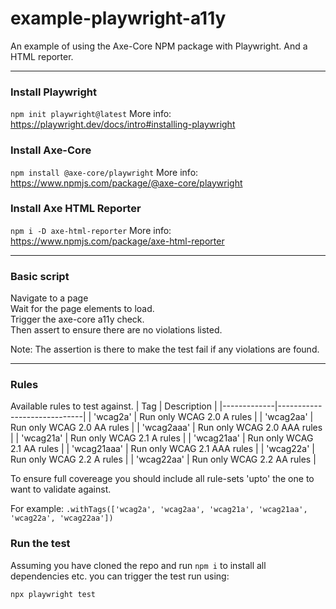 # example-playwright-a11y
An example of using the Axe-Core NPM package with Playwright.
And a HTML reporter.

---

### Install Playwright
```npm init playwright@latest```
More info: https://playwright.dev/docs/intro#installing-playwright


### Install Axe-Core
```npm install @axe-core/playwright```
More info: https://www.npmjs.com/package/@axe-core/playwright

### Install Axe HTML Reporter
```npm i -D axe-html-reporter```
More info: https://www.npmjs.com/package/axe-html-reporter

---

### Basic script
Navigate to a page  
Wait for the page elements to load.  
Trigger the axe-core a11y check.  
Then assert to ensure there are no violations listed.

Note: The assertion is there to make the test fail if any violations are found.

---

### Rules
Available rules to test against.
| Tag         | Description                 |
|-------------|-----------------------------|
| 'wcag2a'    | Run only WCAG 2.0 A rules   |
| 'wcag2aa'   | Run only WCAG 2.0 AA rules  |
| 'wcag2aaa'  | Run only WCAG 2.0 AAA rules |
| 'wcag21a'   | Run only WCAG 2.1 A rules   |
| 'wcag21aa'  | Run only WCAG 2.1 AA rules  |
| 'wcag21aaa' | Run only WCAG 2.1 AAA rules |
| 'wcag22a'   | Run only WCAG 2.2 A rules   |
| 'wcag22aa'  | Run only WCAG 2.2 AA rules  |

To ensure full covereage you should include all rule-sets 'upto' the one to want to validate against.

For example:
```.withTags(['wcag2a', 'wcag2aa', 'wcag21a', 'wcag21aa', 'wcag22a', 'wcag22aa'])```

### Run the test
Assuming you have cloned the repo and run ```npm i``` to install all dependencies etc. you can trigger the test run using:

```npx playwright test```
